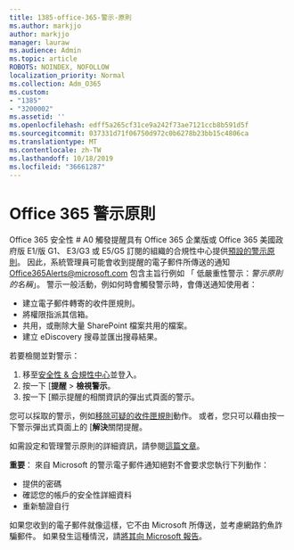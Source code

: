 ```yaml
---
title: 1385-office-365-警示-原則
ms.author: markjjo
author: markjjo
manager: lauraw
ms.audience: Admin
ms.topic: article
ROBOTS: NOINDEX, NOFOLLOW
localization_priority: Normal
ms.collection: Adm_O365
ms.custom:
- "1385"
- "3200002"
ms.assetid: ''
ms.openlocfilehash: edff5a265cf31ce9a242f73ae7121ccb8b591d5f
ms.sourcegitcommit: 037331d71f06750d972c0b6278b23bb15c4806ca
ms.translationtype: MT
ms.contentlocale: zh-TW
ms.lasthandoff: 10/18/2019
ms.locfileid: "36661287"
---
```

# <a name="office-365-alert-policies"></a>Office 365 警示原則

Office 365 安全性 # A0 觸發提醒具有 Office 365 企業版或 Office 365 美國政府版 E1/版 G1、 E3/G3 或 E5/G5 訂閱的組織的合規性中心提供[預設的警示原則](https://docs.microsoft.com/office365/securitycompliance/alert-policies#default-alert-policies)。 因此，系統管理員可能會收到提醒的電子郵件所傳送的通知 Office365Alerts@microsoft.com 包含主旨行例如 「 低嚴重性警示：*警示原則的名稱*」。 警示一般活動，例如何時會觸發警示時，會傳送通知使用者：

- 建立電子郵件轉寄的收件匣規則。
- 將權限指派其信箱。
- 共用，或刪除大量 SharePoint 檔案共用的檔案。
- 建立 eDiscovery 搜尋並匯出搜尋結果。

若要檢閱並對警示：

1. 移至[安全性 & 合規性中心](https://protection.office.com)並登入。
2. 按一下 [**提醒** > **檢視警示**。
3. 按一下 [顯示提醒的相關資訊的彈出式頁面的警示。

您可以採取的警示，例如[移除可疑的收件匣規則](https://docs.microsoft.com/office365/securitycompliance/responding-to-a-compromised-email-account)動作。 或者，您只可以藉由按一下警示彈出式頁面上的 [**解決**關閉提醒。

如需設定和管理警示原則的詳細資訊，請參閱[這篇文章](https://docs.microsoft.com/office365/securitycompliance/alert-policies)。

**重要**： 來自 Microsoft 的警示電子郵件通知絕對不會要求您執行下列動作：

- 提供的密碼
- 確認您的帳戶的安全性詳細資料
- 重新驗證自行

如果您收到的電子郵件就像這樣，它不由 Microsoft 所傳送，並考慮網路釣魚詐騙郵件。 如果發生這種情況，請[將其向 Microsoft 報告](https://docs.microsoft.com/office365/SecurityCompliance/report-junk-email-and-phishing-scams-in-outlook-on-the-web-eop)。